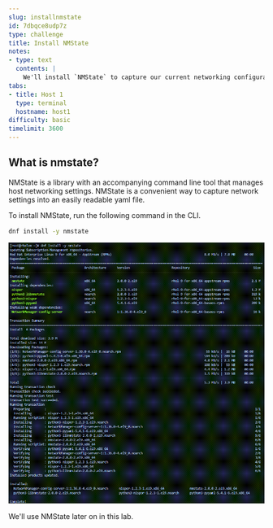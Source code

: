 ```yaml
---
slug: installnmstate
id: 7dbqce8udp7z
type: challenge
title: Install NMState
notes:
- type: text
  contents: |
    We'll install `NMState` to capture our current networking configuration.
tabs:
- title: Host 1
  type: terminal
  hostname: host1
difficulty: basic
timelimit: 3600
---
```

## What is nmstate?

NMState is a library with an accompanying command line tool that manages host networking settings. NMState is a convenient way to capture network settings into an easily readable yaml file.

To install NMState, run the following command in the CLI.

```bash
dnf install -y nmstate
```

![nmstateinstall](../assets/nmstateinstall.png)

We'll use NMState later on in this lab.
